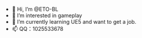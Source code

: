 - 👋 Hi, I’m @ETO-BL
- 👀 I’m interested in gameplay
- 🌱 I’m currently learning UE5 and want to get a job.
- 📫 QQ：1025533678

<!---
20岁，是大学生
--->

